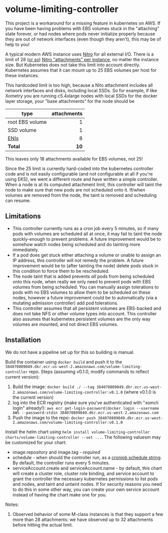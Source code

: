 # volume-limiting-controller

This project is a workaround for a missing feature in kubernetes on AWS. If you have been having problems with EBS volumes stuck in the "attaching" state forever, or had nodes where pods never initialize properly
because they are out of network interfaces (even though they aren't), this may be of help to you!

A typical modern AWS instance uses [Nitro](https://aws.amazon.com/ec2/nitro/) for all external I/O. There is a limit of 28 ([or so](#user-content-nitro-limit-footnote))
[Nitro "attachments" per instance](https://docs.aws.amazon.com/AWSEC2/latest/UserGuide/volume_limits.html), no matter the instance size. But Kubernetes
does not take this limit into account directly. Kubernetes assumes that it can mount up to 25 EBS volumes per host for these instances.

This hardcoded limit is too high, because a Nito attachment includes all network interfaces and disks, including local SSDs. So for example,
if like Xometry you are running c5.4xlarge nodes with local SSDs for the docker layer storage, your "base attachments" for the node should be

| type              | attachments |
|-------------------|------------:|
| root EBS volume   |           1 |
| SSD volume        |           1 |
| [ENIs](https://docs.aws.amazon.com/AWSEC2/latest/UserGuide/using-eni.html#AvailableIpPerENI) | 8 |
| **Total**         |      **10** |

This leaves only 18 attachments available for EBS volumes, not 25!

Since the 25 limit is currently hard-coded into the kubernetes controller code and is not easily configurable (and not configurable at all
if you're using EKS), we went a different route and have written a simple controller. When a node is at its computed attachment limit, this
controller will taint the node to make sure that new pods are not scheduled onto it. If/when volumes are removed from the node, the taint
is removed and scheduling can resume.

## Limitations

* This controller currently runs as a cron job every 5 minutes, so if many pods with volumes are scheduled all at once, it may fail to taint
  the node quickly-enough to prevent problems. A future improvement would be to somehow watch nodes being scheduled and do tainting more immediately.
* If a pod does get stuck either attaching a volume or unable to assign an IP address, this controller will not remedy the problem. A future
  improvement would be to (after tainting the node) delete pods stuck in this condition to force them to be rescheduled.
* The node taint that is added prevents *all* pods from being scheduled onto this node, when really we only need to prevent pods with EBS volumes
  from being scheduled. You can manually assign tolerations to pods with no EBS volumes to allow them to be scheduled on these nodes, however
  a future improvement could be to automatically (via a mutating admission controller) add pod tolerations.
* This controller assumes that all persistent volumes are EBS-backed and does not take NFS or other volume types into account. This controller
  also assumes that kubernetes persistent volumes are the only way volumes are mounted, and not direct EBS volumes.

## Installation

We do not have a pipeline set up for this so building is manual.

Build the container using `docker build` and push it to the `384070809049.dkr.ecr.us-west-2.amazonaws.com/volume-limiting-controller` repo. Steps (assuming v0.1.0, modify commands to reflect current version):
1.  Build the image:  `docker build ./ --tag 384070809049.dkr.ecr.us-west-2.amazonaws.com/volume-limiting-controller:v0.1.0` (where v0.1.0 is the current version)
2.  log into the ECR registry (make sure you've authenticated with "xomcli login" already!):  `aws ecr get-login-password|docker login --username AWS --password-stdin 384070809049.dkr.ecr.us-west-2.amazonaws.com`
3.  Push the image to the repo:  `docker push 384070809049.dkr.ecr.us-west-2.amazonaws.com/volume-limiting-controller:v0.1.0`

Install the helm chart using `helm install volume-limiting-controller charts/volume-limiting-controller --set ...`. The following valuesm
may be customized for your chart:

* image.repository and image.tag - *required* 
* schedule - when should the controller run, as a [cronjob schedule string](https://kubernetes.io/docs/concepts/workloads/controllers/cron-jobs/).
  By default, the controller runs every 5 minutes.
* serviceAccount.create and serviceAccount.name - by default, this chart will create a cluster role, cluster role binding, and service account
  to grant the controller the necessary kubernetes permissions to list pods and nodes, and taint and untaint nodes. If for security reasons
  you need to do this in some other way, you can create your own service account instead of having the chart make one for you.

Notes:

1. <a id="nitro-limit-footnote"> Observed behavior of some M-class instances is that they support a few more than 28 attachments: we have observed
   up to 32 attachments before hitting the actual limit.
